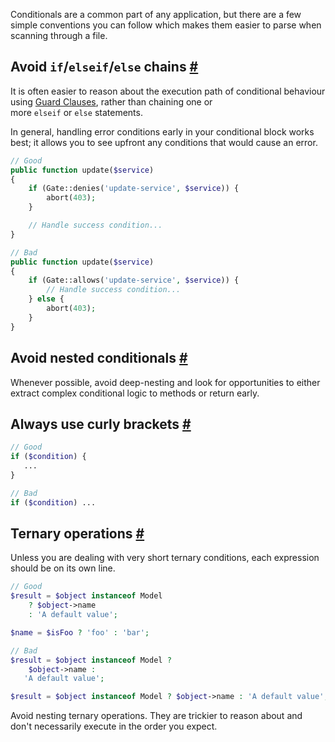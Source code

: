 Conditionals are a common part of any application, but there are a few simple conventions you can follow which makes them easier to parse when scanning through a file.

## Avoid `if`/`elseif`/`else` chains [#](https://lsg.spdload.dev/conditionals/#avoid-if-elseif-else-chains)

It is often easier to reason about the execution path of conditional behaviour using [Guard Clauses](https://refactoring.com/catalog/replaceNestedConditionalWithGuardClauses.html), rather than chaining one or more `elseif` or `else` statements.

In general, handling error conditions early in your conditional block works best; it allows you to see upfront any conditions that would cause an error.

```php
// Good
public function update($service)
{
    if (Gate::denies('update-service', $service)) {
        abort(403);
    }

    // Handle success condition...
}

// Bad
public function update($service)
{
    if (Gate::allows('update-service', $service)) {
        // Handle success condition...
    } else {
        abort(403);
    }
}
```

## Avoid nested conditionals [#](https://lsg.spdload.dev/conditionals/#avoid-nested-conditionals)

Whenever possible, avoid deep-nesting and look for opportunities to either extract complex conditional logic to methods or return early.

## Always use curly brackets [#](https://lsg.spdload.dev/conditionals/#avoid-curly-brackets)

```php
// Good
if ($condition) {
   ...
}

// Bad
if ($condition) ...
```

## Ternary operations [#](https://lsg.spdload.dev/conditionals/#ternary-operations)

Unless you are dealing with very short ternary conditions, each expression should be on its own line.

```php
// Good
$result = $object instanceof Model
    ? $object->name
    : 'A default value';

$name = $isFoo ? 'foo' : 'bar';

// Bad
$result = $object instanceof Model ?
    $object->name :
   'A default value';

$result = $object instanceof Model ? $object->name : 'A default value';
```

Avoid nesting ternary operations. They are trickier to reason about and don't necessarily execute in the order you expect.
